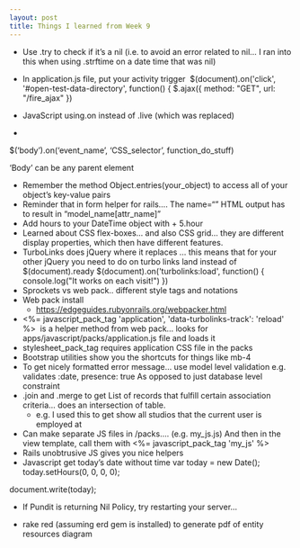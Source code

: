 ```yaml
---
layout: post
title: Things I learned from Week 9
---
```


* Use .try to check if it’s a nil (i.e. to avoid an error related to nil… I ran into this when using .strftime on a date time that was nil)
* In application.js file, put your activity trigger 
$(document).on('click', '#open-test-data-directory', function() {
  $.ajax({
  method: "GET",
  url: "/fire_ajax"
})

* JavaScript using.on instead of .live (which was replaced)
* 
$(‘body’).on(‘event_name’, ‘CSS_selector’, function_do_stuff)

‘Body’ can be any parent element
* Remember the method Object.entries(your_object) to access all of your object’s key-value pairs
* Reminder that in form helper for rails…. The name=“” HTML output has to result in “model_name[attr_name]”
* Add hours to your DateTime object with + 5.hour
* Learned about CSS flex-boxes… and also CSS grid… they are different display properties, which then have different features.
* TurboLinks does jQuery where it replaces <body>… this means that for your other jQuery you need to do on turbo links land instead of $(document).ready
$(document).on('turbolinks:load', function() {
  console.log("It works on each visit!")
})
* Sprockets vs web pack.. different style tags and notations
* Web pack install
    * https://edgeguides.rubyonrails.org/webpacker.html
* <%= javascript_pack_tag 'application', 'data-turbolinks-track': 'reload' %>  is a helper method from web pack… looks for apps/javascript/packs/application.js file and loads it
* stylesheet_pack_tag requires application CSS file in the packs
* Bootstrap utilities show you the shortcuts for things like mb-4 
* To get nicely formatted error message… use model level validation
e.g.
validates :date, presence: true
As opposed to just database level constraint
* .join and .merge to get List of records that fulfill certain association criteria… does an intersection of table.
    * e.g. I used this to get show all studios that the current user is employed at
* Can make separate JS files in /packs…. (e.g. my_js.js) And then in the view template, call them with <%= javascript_pack_tag 'my_js' %>
* Rails unobtrusive JS gives you nice helpers
* Javascript get today’s date without time
var today = new Date();
    today.setHours(0, 0, 0, 0);

document.write(today);
* If Pundit is returning Nil Policy, try restarting your server…

* rake red (assuming erd gem is installed) to generate pdf of entity resources diagram
